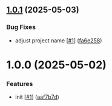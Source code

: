 ## [1.0.1](https://github.com/d3p1/shredded-img-effect/compare/v1.0.0...v1.0.1) (2025-05-03)


### Bug Fixes

* adjust project name [[#1](https://github.com/d3p1/shredded-img-effect/issues/1)] ([fa6e258](https://github.com/d3p1/shredded-img-effect/commit/fa6e258db9c07efddc407acf7a7b1a29f6899c7c))

# 1.0.0 (2025-05-02)


### Features

* init [[#1](https://github.com/d3p1/img-strip-effect/issues/1)] ([aaf7b7d](https://github.com/d3p1/img-strip-effect/commit/aaf7b7d4d9e6d73918d81179de0a03ca9286e685))

